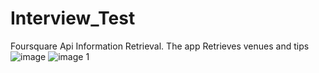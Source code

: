 # Interview_Test
Foursquare Api Information Retrieval.
The app Retrieves venues and tips
![image](https://user-images.githubusercontent.com/9008413/31575943-b29eb52e-b0f9-11e7-8f71-4ea6572819ae.jpg)
![image 1](https://user-images.githubusercontent.com/9008413/31575944-b2c5a918-b0f9-11e7-9c83-5f26690bf17c.jpg)

